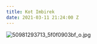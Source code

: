 ```yaml
---
title: Kot Imbirek
date: 2021-03-11 21:24:00 Z
---
```


![50981293713_5f0f0903bf_o.jpg](/uploads/50981293713_5f0f0903bf_o.jpg)